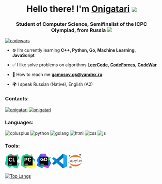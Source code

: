 <h1  align="center"> Hello there! I'm <a  href="https://leetcode.com/Onigatari/">Onigatari</a> <img src="https://img.icons8.com/emoji/48/undefined/pool-8-ball.png"  height="32"/> </h1>


<h3  align="center"> Student of Computer Science, Semifinalist of the ICPC Olympiad, from Russia <img src="https://img.icons8.com/external-justicon-flat-justicon/24/undefined/external-russia-countrys-flags-justicon-flat-justicon.png"  height="24"/></h3>

[![codewars](https://www.codewars.com/users/Onigatari/badges/small)](https://www.codewars.com/users/Onigatari/badges/small)

- ⚙️ I’m currently learning **C++, Python, Go, Machine Learning, JavaScript**

- ✅ I like solve problems on algorithms [**LeerCode**](https://leetcode.com/Onigatari/), [**CodeForces**](https://codeforces.com/profile/Onigatari), [**CodeWar**](https://www.codewars.com/users/Onigatari)

- 📄 How to reach me **[gamosov.gs@yandex.ru](mailto:gamosov.gs@yandex.ru)**

- 🌍 I speak Russian (Native), English (A2)

### Contacts:

<p  align="left">

<a  href="https://vk.com/onigatari"  target="blank"><img  align="center"  src="https://img.icons8.com/fluency/48/undefined/vk-circled.png"  alt="onigatari"  height="48"  width="48"/></a>
<a  href="https://t.me/Onigatari"  target="blank"><img  align="center"  src="https://img.icons8.com/fluency/48/undefined/telegram-app.png"  alt="onigatari"  height="48"  width="48" /></a> 

</p>

### Languages:

<p align="left">

<img src="https://img.icons8.com/color/48/undefined/c-plus-plus-logo.png" alt="cplusplus" width="48" height="48"/>
<img src="https://img.icons8.com/color/48/undefined/python--v1.png" alt="python" width="48" height="48"/>
<img src="https://img.icons8.com/color/48/undefined/golang.png" alt="golang" width="48" height="48"/>
<img src="https://img.icons8.com/color/48/undefined/html-5--v1.png" alt="html" width="48" height="48"/>
<img src="https://img.icons8.com/color/48/undefined/css3.png" alt="css" width="48" height="48"/>
<img src="https://img.icons8.com/color/48/undefined/javascript--v1.png" alt="js" width="48" height="48"/>

</p>

### Tools:

<p align="left">

<img src="https://github.com/Onigatari/Onigatari/blob/master/icons/CLion.svg" alt="clion" width="48" height="48"/>
<img src="https://github.com/Onigatari/Onigatari/blob/master/icons/PyCharm.svg" alt="pycharm" width="48" height="48"/>
<img src="https://github.com/Onigatari/Onigatari/blob/master/icons/GoLand.svg" alt="goland" width="48" height="48"/>
<img src="https://github.com/Onigatari/Onigatari/blob/master/icons/VS-code.svg" alt="goland" width="48" height="48"/>
<img src="https://github.com/Onigatari/Onigatari/blob/master/icons/Jupyter.svg" alt="jupyter" width="48" height="48"/>

</p>

[![Top Langs](https://github-readme-stats.vercel.app/api/top-langs/?username=Onigatari)](https://github.com/anuraghazra/github-readme-stats)